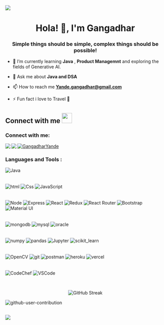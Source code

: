 <img src="https://github.com/GangadharYande/Profile-Assets/blob/main/Black%20%26%20White%20Modern%20Minimalist%20Data%20Analyst%20LinkedIn%20Banner.png">
<h1 align="center">Hola! 👋, I'm Gangadhar</h1>
<h3 align="center">Simple things should be simple, complex things should be possible! </h3>

- 🌱 I’m currently learning **Java** , **Product Managemnt** and  exploring the fields of Generative AI.

- 💬 Ask me about **Java and DSA**

- 📫 How to reach me **Yande.gangadhar@gmail.com**

- ⚡ Fun fact i love to Travel 🧳


## Connect with me <img src="https://github.com/GangadharYande/Profile-Assets/blob/main/Handshake.gif" height="32px">

<h3 align="left">Connect with me:</h3>
<p align="left">
<a href="https://www.linkedin.com/in/gangadharyande/" target="blank" > <img align="left"  src="https://img.shields.io/badge/LinkedIn-0077B5?style=for-the-badge&logo=linkedin&logoColor=white" /></a>
<a href="https://twitter.com/Gangadhar907" target="blank" > <img align="left" src="https://img.shields.io/badge/Twitter-1DA1F2?style=for-the-badge&logo=twitter&logoColor=white"/>
</a>
<a href="https://github.com/GangadharYande/GangadharYande" target="blank"><img align="center" src="https://img.shields.io/badge/GitHub-100000?style=for-the-badge&logo=github&logoColor=white" alt="GangadharYande"/></a>
</p>

<h3 align="left">Languages and Tools :</h3>
<p align="left"> 
<img src="https://img.shields.io/badge/Java-ED8B00?style=for-the-badge&logo=java&logoColor=white" alt="Java">
  <br><br><br>
<img src="https://img.shields.io/badge/HTML5-E34F26?style=for-the-badge&logo=html5&logoColor=white" alt="html" > 
<img src="https://img.shields.io/badge/CSS3-1572B6?style=for-the-badge&logo=css3&logoColor=white" alt="Css"> 
<img src="https://img.shields.io/badge/JavaScript-323330?style=for-the-badge&logo=javascript&logoColor=F7DF1E" alt="JavaScript">
  <br><br><br>
<img src="https://img.shields.io/badge/Node.js-339933?style=for-the-badge&logo=nodedotjs&logoColor=white" alt="Node"> 
<img src="https://img.shields.io/badge/Express.js-000000?style=for-the-badge&logo=express&logoColor=white" alt="Express" > 
<img src="https://img.shields.io/badge/React-20232A?style=for-the-badge&logo=react&logoColor=61DAFB" alt="React">
<img src="https://img.shields.io/badge/Redux-593D88?style=for-the-badge&logo=redux&logoColor=white" alt="Redux" >
<img src="https://img.shields.io/badge/React_Router-CA4245?style=for-the-badge&logo=react-router&logoColor=white" alt="React Router" >
<img src="https://img.shields.io/badge/Bootstrap-563D7C?style=for-the-badge&logo=bootstrap&logoColor=white " alt="Bootstrap" >
<img src="https://img.shields.io/badge/Material%20UI-007FFF?style=for-the-badge&logo=mui&logoColor=white" alt="Material UI" >
   <br><br><br>
<img src="https://img.shields.io/badge/MongoDB-4EA94B?style=for-the-badge&logo=mongodb&logoColor=white" alt="mongodb" > 
<img src="https://img.shields.io/badge/MySQL-005C84?style=for-the-badge&logo=mysql&logoColor=white" alt="mysql"> 
<img src="https://img.shields.io/badge/Oracle-F80000?style=for-the-badge&logo=oracle&logoColor=black" alt="oracle"> <br><br><br>
<img src="https://img.shields.io/badge/Numpy-777BB4?style=for-the-badge&logo=numpy&logoColor=white" alt="numpy" > 
<img src="https://img.shields.io/badge/Pandas-2C2D72?style=for-the-badge&logo=pandas&logoColor=white" alt="pandas" >
<img src="https://img.shields.io/badge/Jupyter-F37626.svg?&style=for-the-badge&logo=Jupyter&logoColor=white " alt="Jupyter" >
<img src="https://img.shields.io/badge/scikit_learn-F7931E?style=for-the-badge&logo=scikit-learn&logoColor=white" alt="scikit_learn" > <br><br><br>
<img src="https://img.shields.io/badge/OpenCV-27338e?style=for-the-badge&logo=OpenCV&logoColor=white" alt="OpenCV" >
<img src="https://img.shields.io/badge/GitHub-100000?style=for-the-badge&logo=github&logoColor=white" alt="git">
<img src="https://img.shields.io/badge/Postman-FF6C37?style=for-the-badge&logo=Postman&logoColor=white" alt="postman">
<img src="https://img.shields.io/badge/Heroku-430098?style=for-the-badge&logo=heroku&logoColor=white" alt="heroku">
<img src="https://img.shields.io/badge/Vercel-000000?style=for-the-badge&logo=vercel&logoColor=white" alt="vercel">
   <br><br><br> 
<img src=https://img.shields.io/badge/-CodeChef-5B4638?style=for-the-badge&logo=CodeChef&logoColor=white " alt="CodeChef" >
<img src="https://img.shields.io/badge/VSCode-0078D4?style=for-the-badge&logo=visual%20studio%20code&logoColor=white" alt="VSCode" >
   </p><br> 









<p align="center">
<img align="center" src="https://streak-stats.demolab.com?user=GangadharYande&theme=dark&border_radius=7.1&exclude_days=Sun%2CSat&card_width=496" alt="GitHub Streak" />

</p>



![github-user-contribution](https://user-images.githubusercontent.com/67040886/206610866-5b4481a4-cdc0-40f2-90d3-f28e76d98eb3.svg#gh-dark-mode-only)

##
![](https://komarev.com/ghpvc/?username=GangadharYande&abbreviated=true)
